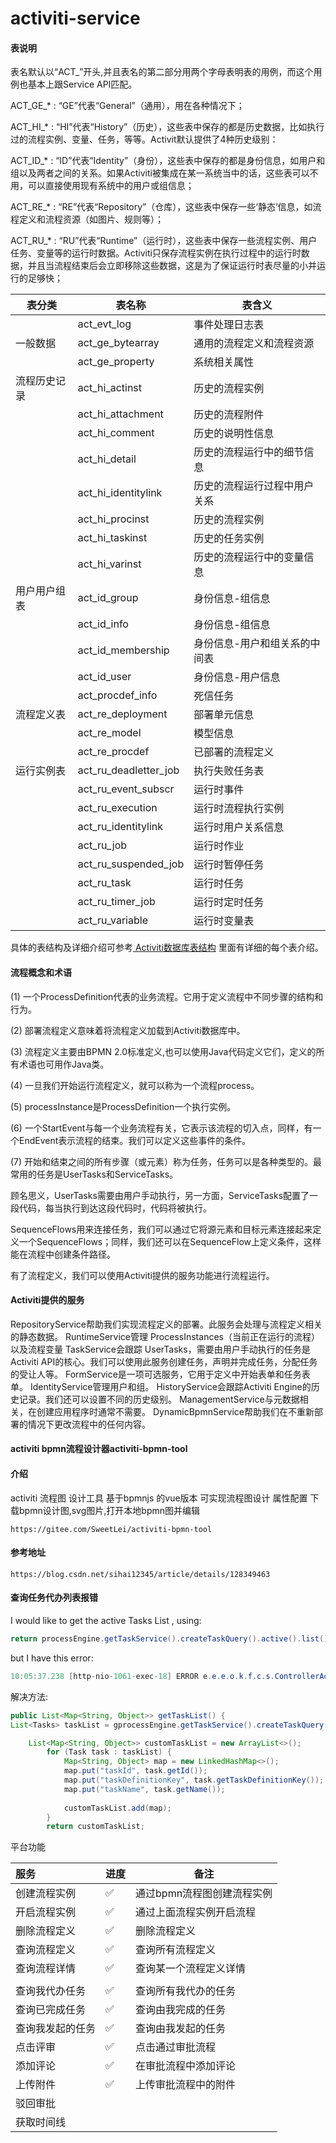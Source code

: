 # activiti-service

#### 表说明

表名默认以“ACT_”开头,并且表名的第二部分用两个字母表明表的用例，而这个用例也基本上跟Service API匹配。

ACT_GE_* : “GE”代表“General”（通用），用在各种情况下；

ACT_HI_* : “HI”代表“History”（历史），这些表中保存的都是历史数据，比如执行过的流程实例、变量、任务，等等。Activit默认提供了4种历史级别：

ACT_ID_* : “ID”代表“Identity”（身份），这些表中保存的都是身份信息，如用户和组以及两者之间的关系。如果Activiti被集成在某一系统当中的话，这些表可以不用，可以直接使用现有系统中的用户或组信息；

ACT_RE_* : “RE”代表“Repository”（仓库），这些表中保存一些‘静态’信息，如流程定义和流程资源（如图片、规则等）；

ACT_RU_* : “RU”代表“Runtime”（运行时），这些表中保存一些流程实例、用户任务、变量等的运行时数据。Activiti只保存流程实例在执行过程中的运行时数据，并且当流程结束后会立即移除这些数据，这是为了保证运行时表尽量的小并运行的足够快；

| 表分类       | 表名称                | 表含义                        |
| ------------ | --------------------- | ----------------------------- |
|              | act_evt_log           | 事件处理日志表                |
| 一般数据     | act_ge_bytearray      | 通用的流程定义和流程资源      |
|              | act_ge_property       | 系统相关属性                  |
| 流程历史记录 | act_hi_actinst        | 历史的流程实例                |
|              | act_hi_attachment     | 历史的流程附件                |
|              | act_hi_comment        | 历史的说明性信息              |
|              | act_hi_detail         | 历史的流程运行中的细节信息    |
|              | act_hi_identitylink   | 历史的流程运行过程中用户关系  |
|              | act_hi_procinst       | 历史的流程实例                |
|              | act_hi_taskinst       | 历史的任务实例                |
|              | act_hi_varinst        | 历史的流程运行中的变量信息    |
| 用户用户组表 | act_id_group          | 身份信息-组信息               |
|              | act_id_info           | 身份信息-组信息               |
|              | act_id_membership     | 身份信息-用户和组关系的中间表 |
|              | act_id_user           | 身份信息-用户信息             |
|              | act_procdef_info      | 死信任务                      |
| 流程定义表   | act_re_deployment     | 部署单元信息                  |
|              | act_re_model          | 模型信息                      |
|              | act_re_procdef        | 已部署的流程定义              |
| 运行实例表   | act_ru_deadletter_job | 执行失败任务表                |
|              | act_ru_event_subscr   | 运行时事件                    |
|              | act_ru_execution      | 运行时流程执行实例            |
|              | act_ru_identitylink   | 运行时用户关系信息            |
|              | act_ru_job            | 运行时作业                    |
|              | act_ru_suspended_job  | 运行时暂停任务                |
|              | act_ru_task           | 运行时任务                    |
|              | act_ru_timer_job      | 运行时定时任务                |
|              | act_ru_variable       | 运行时变量表                  |

具体的表结构及详细介绍可参考[
Activiti数据库表结构](https://links.jianshu.com/go?to=https%3A%2F%2Fblog.csdn.net%2Fhj7jay%2Farticle%2Fdetails%2F51302829) 里面有详细的每个表介绍。

#### 流程概念和术语

(1) 一个ProcessDefinition代表的业务流程。它用于定义流程中不同步骤的结构和行为。

(2) 部署流程定义意味着将流程定义加载到Activiti数据库中。

(3) 流程定义主要由BPMN 2.0标准定义,也可以使用Java代码定义它们，定义的所有术语也可用作Java类。

(4) 一旦我们开始运行流程定义，就可以称为一个流程process。

(5) processInstance是ProcessDefinition一个执行实例。

(6) 一个StartEvent与每一个业务流程有关，它表示该流程的切入点，同样，有一个EndEvent表示流程的结束。我们可以定义这些事件的条件。

(7) 开始和结束之间的所有步骤（或元素）称为任务，任务可以是各种类型的。最常用的任务是UserTasks和ServiceTasks。

顾名思义，UserTasks需要由用户手动执行，另一方面，ServiceTasks配置了一段代码，每当执行到达这段代码时，代码将被执行。

SequenceFlows用来连接任务，我们可以通过它将源元素和目标元素连接起来定义一个SequenceFlows；同样，我们还可以在SequenceFlow上定义条件，这样能在流程中创建条件路径。

有了流程定义，我们可以使用Activiti提供的服务功能进行流程运行。

#### Activiti提供的服务

RepositoryService帮助我们实现流程定义的部署。此服务会处理与流程定义相关的静态数据。
RuntimeService管理 ProcessInstances（当前正在运行的流程）以及流程变量
TaskService会跟踪 UserTasks，需要由用户手动执行的任务是Activiti API的核心。我们可以使用此服务创建任务，声明并完成任务，分配任务的受让人等。
FormService是一项可选服务，它用于定义中开始表单和任务表单。
IdentityService管理用户和组。
HistoryService会跟踪Activiti Engine的历史记录。我们还可以设置不同的历史级别。
ManagementService与元数据相关，在创建应用程序时通常不需要。
DynamicBpmnService帮助我们在不重新部署的情况下更改流程中的任何内容。

#### activiti bpmn流程设计器activiti-bpmn-tool

#### 介绍

activiti 流程图 设计工具 基于bpmnjs 的vue版本 可实现流程图设计 属性配置 下载bpmn设计图,svg图片,打开本地bpmn图并编辑

```
https://gitee.com/SweetLei/activiti-bpmn-tool
```

#### 参考地址

```
https://blog.csdn.net/sihai12345/article/details/128349463
```

#### 查询任务代办列表报错

I would like to get the active Tasks List , using:

```java
return processEngine.getTaskService().createTaskQuery().active().list();
```

but I have this error:

```java
10:05:37.238 [http-nio-1061-exec-18] ERROR e.e.e.o.k.f.c.s.ControllerAdvice - Could not write JSON: lazy loading outside command context; nested exception is com.fasterxml.jackson.databind.JsonMappingException: lazy loading outside command context (through reference chain: java.util.ArrayList[0]->org.activiti.engine.impl.persistence.entity.TaskEntityImpl["variableInstances"])
```

解决方法:

```java
public List<Map<String, Object>> getTaskList() {
List<Tasks> taskList = gprocessEngine.getTaskService().createTaskQuery().active().list();

    List<Map<String, Object>> customTaskList = new ArrayList<>();
        for (Task task : taskList) {
            Map<String, Object> map = new LinkedHashMap<>();
            map.put("taskId", task.getId());
            map.put("taskDefinitionKey", task.getTaskDefinitionKey());
            map.put("taskName", task.getName());
    
            customTaskList.add(map);
        }
        return customTaskList;
```

平台功能

| 服务             | 进度 | 备注                       |
| :--------------- | ---- | -------------------------- |
| 创建流程实例     | ✅    | 通过bpmn流程图创建流程实例 |
| 开启流程实例     | ✅    | 通过上面流程实例开启流程   |
| 删除流程定义     | ✅    | 删除流程定义               |
| 查询流程定义     | ✅    | 查询所有流程定义           |
| 查询流程详情     | ✅    | 查询某一个流程定义详情     |
|                  |      |                            |
| 查询我代办任务   | ✅    | 查询所有我代办的任务       |
| 查询已完成任务   | ✅    | 查询由我完成的任务         |
| 查询我发起的任务 | ✅    | 查询由我发起的任务         |
| 点击评审         | ✅    | 点击通过审批流程           |
| 添加评论         | ✅    | 在审批流程中添加评论       |
| 上传附件         | ✅    | 上传审批流程中的附件       |
| 驳回审批         |      |                            |
| 获取时间线       |      |                            |
